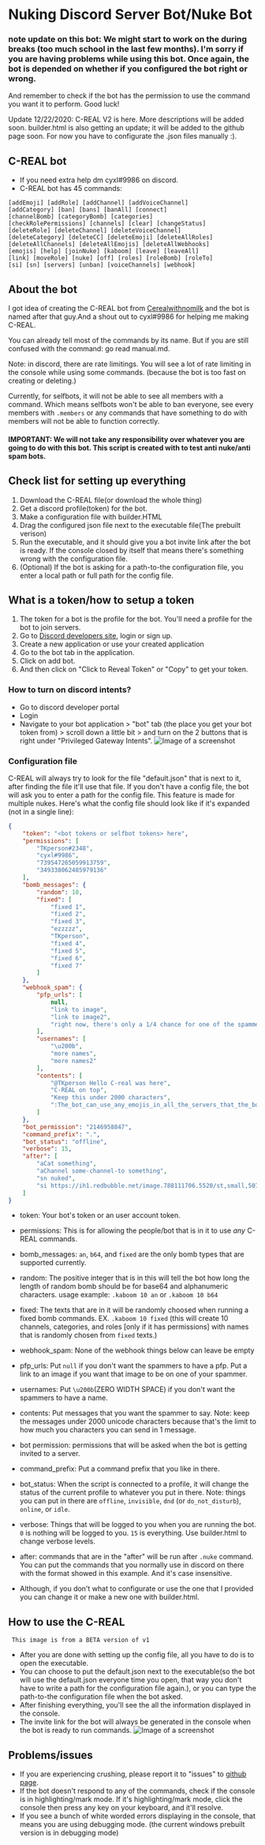 # Nuking Discord Server Bot/Nuke Bot

### note update on this bot: We might start to work on the during breaks (too much school in the last few months). I'm sorry if you are having problems while using this bot. Once again, the bot is depended on whether if you configured the bot right or wrong.
And remember to check if the bot has the permission to use the command you want it to perform. Good luck!

Update 12/22/2020: C-REAL V2 is here. More descriptions will be added soon. builder.html is also getting an update; it will be added to the github page soon. For now you have to configurate the .json files manually :). 

## C-REAL bot
* If you need extra help dm cyxl#9986 on discord.
* C-REAL bot has 45 commands:
```
[addEmoji] [addRole] [addChannel] [addVoiceChannel] 
[addCategory] [ban] [bans] [banAll] [connect] 
[channelBomb] [categoryBomb] [categories] 
[checkRolePermissions] [channels] [clear] [changeStatus] 
[deleteRole] [deleteChannel] [deleteVoiceChannel] 
[deleteCategory] [deleteCC] [deleteEmoji] [deleteAllRoles] 
[deleteAllChannels] [deleteAllEmojis] [deleteAllWebhooks] 
[emojis] [help] [joinNuke] [kaboom] [leave] [leaveAll] 
[link] [moveRole] [nuke] [off] [roles] [roleBomb] [roleTo] 
[si] [sn] [servers] [unban] [voiceChannels] [webhook] 
```

## About the bot
I got idea of creating the C-REAL bot from [Cerealwithnomilk](https://www.youtube.com/channel/UCxX7O68badw2sBbcvQK0wBQ) and the bot is named after that guy.And a shout out to cyxl#9986 for helping me making C-REAL.

You can already tell most of the commands by its name.
But if you are still confused with the command: go read manual.md.

Note: in discord, there are rate limitings. You will see a lot of rate limiting in the console while using some commands. (because the bot is too fast on creating or deleting.)

Currently, for selfbots, it will not be able to see all members with a command. Which means selfbots won't be able to ban everyone, see every members with `.members` or any commands that have something to do with members will not be able to function correctly.

#### IMPORTANT: We will not take any responsibility over whatever you are going to do with this bot. This script is created with to test anti nuke/anti spam bots.

## Check list for setting up everything
1. Download the C-REAL file(or download the whole thing)
2. Get a discord profile(token) for the bot.
3. Make a configuration file with builder.HTML
4. Drag the configured json file next to the executable file(The prebuilt verison)
5. Run the executable, and it should give you a bot invite link after the bot is ready. If the console closed by itself that means there's something wrong with the configuration file.
6. (Optional) If the bot is asking for a path-to-the configuration file, you enter a local path or full path for the config file.

## What is a token/how to setup a token
 1. The token for a bot is the profile for the bot. You'll need a profile for the bot to join servers.
 2. Go to [Discord developers site](https://discord.com/developers/applications), login or sign up.
 3. Create a new application or use your created application
 4. Go to the bot tab in the application.
 5. Click on add bot.
 6. And then click on "Click to Reveal Token" or "Copy" to get your token.
 
<!-- ## How to use builder.html
 builder.html is a web page that can help you to make the configuration file for the bot.
### Enter your bot's token
 Enter the token you got from (how to setup a token)
### Bot permission calculator
 Bot permission calculator is used for permission that will give to the bot when inviting.
### User permissions
##### C-REAL currectly doesn't support tags with special characters.
 The bot will check if the tag of the person that used (".something" command) matches the tags you put in the user permissions. If it matches, the bot will execute the command. If not, the bot will print out a line saying who and where is the person using the command.
### Kaboom
#### Random
 Enter an positive integer that will tell the bot during any bomb commmands like ".kaboom 10 random" to spam with random base64 text with a give length.
#### Fixed
 Enter anything you want that will tell the bot during any bomb commands like ".kaboom 10 fixed" to spam with fixed text randomly.
### After
 After part, is executed during ".nuke" the channels, categories, and roles created in the after command will not get affected by ".nuke".
 You can enter any C-REAL bot command that you can use in the discord chat in the after part.
 If you are not experienced with all the commands, you can leave it blank.
examples: IMPORTANT: inside the after part, everything will be case sensitive. And you don't need the bot's prefix in the after part. -->
### How to turn on discord intents?
* Go to discord developer portal
* Login
* Navigate to your bot application > "bot" tab (the place you get your bot token from) > scroll down a little bit > and turn on the 2 buttons that is right under "Privileged Gateway Intents".
 ![Image of a screenshot](https://snipboard.io/U04VLE.jpg)

### Configuration file
C-REAL will always try to look for the file "default.json" that is next to it, after finding the file it'll use that file. If you don't have a config file, the bot will ask you to enter a path for the config file. This feature is made for multiple nukes.
Here's what the config file should look like if it's expanded (not in a single line):
```json
{
    "token": "<bot tokens or selfbot tokens> here",
    "permissions": [
        "TKperson#2348",
        "cyxl#9986",
        "739547265059913759",
        "349338062485979136"
    ],
    "bomb_messages": {
        "random": 10,
        "fixed": [
            "fixed 1",
            "fixed 2",
            "fixed 3",
            "ezzzzz",
            "TKperson",
            "fixed 4",
            "fixed 5",
            "fixed 6",
            "fixed 7"
        ]
    },
    "webhook_spam": {
        "pfp_urls": [
            null,
            "link to image",
            "link to image2",
            "right now, there's only a 1/4 chance for one of the spammer to not have a pfp"
        ],
        "usernames": [
            "\u200b",
            "more names",
            "more names2"
        ],
        "contents": [
            "@TKperson Hello C-real was here",
            "C-REAL on top",
            "Keep this under 2000 characters",
            ":The_bot_can_use_any_emojis_in_all_the_servers_that_the_bot_is_in: <- that is not 1 character keep that in mind"
        ]
    },
    "bot_permission": "2146958847",
    "command_prefix": ".",
    "bot_status": "offline",
    "verbose": 15,
    "after": [
        "aCat something",
        "aChannel some-channel-to something",
        "sn nuked",
        "si https://ih1.redbubble.net/image.788111706.5520/st,small,507x507-pad,600x600,f8f8f8.u2.jpg"
    ]
}
```
* token: Your bot's token or an user account token.
* permissions: This is for allowing the people/bot that is in it to use _any_ C-REAL commands.
* bomb_messages: `an`, `b64`, and `fixed` are the only bomb types that are supported currently.
 * random: The positive integer that is in this will tell the bot how long the length of random bomb should be for base64 and alphanumeric characters. usage example: `.kaboom 10 an` or `.kaboom 10 b64`
 * fixed: The texts that are in it will be randomly choosed when running a fixed bomb commands. EX. `.kaboom 10 fixed` (this will create 10 channels, categories, and roles [only if it has permissions] with names that is randomly chosen from `fixed` texts.)
* webhook_spam: None of the webhook things below can leave be empty
 * pfp_urls: Put `null` if you don't want the spammers to have a pfp. Put a link to an image if you want that image to be on one of your spammer.
 * usernames: Put `\u200b`(ZERO WIDTH SPACE) if you don't want the spammers to have a name.
 * contents: Put messages that you want the spammer to say. Note: keep the messages under 2000 unicode characters because that's the limit to how much you characters you can send in 1 message.
* bot permission: permissions that will be asked when the bot is getting invited to a server.
* command_prefix: Put a command prefix that you like in there.
* bot_status: When the script is connected to a profile, it will change the status of the current profile to whatever you put in there. Note: things you can put in there are `offline`, `invisible`, `dnd` (or `do_not_disturb`), `online`, or `idle`.
* verbose: Things that will be logged to you when you are running the bot. `0` is nothing will be logged to you. `15` is everything. Use builder.html to change verbose levels.
* after: commands that are in the "after" will be run after `.nuke` command. You can put the commands that you normally use in discord on there with the format showed in this example. And it's case insensitive.

* Although, if you don't what to configurate or use the one that I provided you can change it or make a new one with builder.html.

## How to use the C-REAL
``` This image is from a BETA version of v1```
* After you are done with setting up the config file, all you have to do is to open the executable.
* You can choose to put the default.json next to the executable(so the bot will use the default.json everyone time you open, that way you don't have to write a path for the configuration file again.), or you can type the path-to-the configuration file when the bot asked.
* After finishing everything, you'll see the all the information displayed in the console.
* The invite link for the bot will always be generated in the console when the bot is ready to run commands.
![Image of a screenshot](https://snipboard.io/p4EjKZ.jpg)

## Problems/issues
* If you are experiencing crushing, please report it to "issues" to [github page](https://github.com/TKperson/Nuking-Discord-Server-Bot-Nuke-Bot).
* If the bot doesn't respond to any of the commands, check if the console is in highlighting/mark mode. If it's highlighting/mark mode, click the console then press any key on your keyboard, and it'll resolve.
* If you see a bunch of white worded errors displaying in the console, that means you are using debugging mode. (the current windows prebuilt version is in debugging mode)
